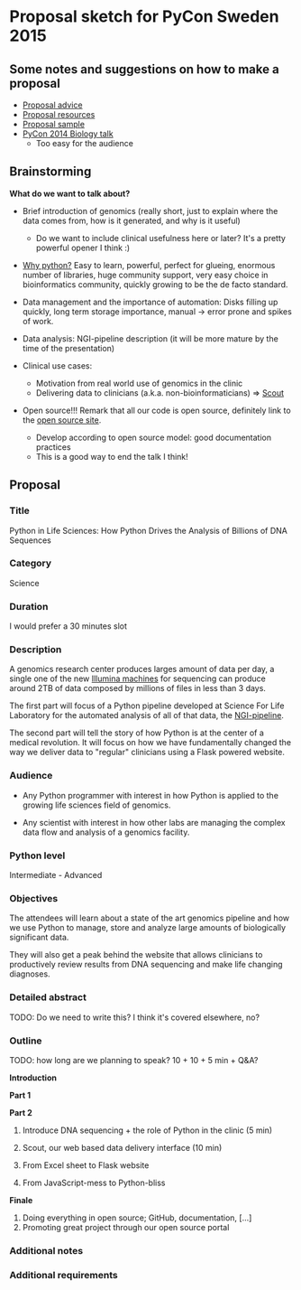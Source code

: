 # Proposal sketch for PyCon Sweden 2015

## Some notes and suggestions on how to make a proposal

* [Proposal advice](https://us.pycon.org/2015/speaking/proposal_advice/)
* [Proposal resources](https://us.pycon.org/2015/speaking/proposal-resources/)
* [Proposal sample](https://us.pycon.org/2015/speaking/proposal_advice/samples/SpacePug/)
* [PyCon 2014 Biology talk](http://blog.karinlag.no/2014/06/sweden/)
  - Too easy for the audience

## Brainstorming

**What do we want to talk about?**

* Brief introduction of genomics (really short, just to explain where the
  data comes from, how is it generated, and why is it useful)
  - Do we want to include clinical usefulness here or later? It's a pretty powerful opener I think :)

* [Why python?](http://www.nature.com/news/programming-pick-up-python-1.16833)
  Easy to learn, powerful, perfect for glueing, enormous number of
  libraries, huge community support, very easy choice in bioinformatics community, quickly growing to be the de facto standard.

* Data management and the importance of automation: Disks filling up
  quickly, long term storage importance, manual -> error prone and spikes of
  work.

* Data analysis: NGI-pipeline description (it will be more mature
  by the time of the presentation)

* Clinical use cases:
  - Motivation from real world use of genomics in the clinic
  - Delivering data to clinicians (a.k.a. non-bioinformaticians)
    => [Scout][scout]

* Open source!!! Remark that all our code is open source, definitely
  link to the [open source site][open-source].
  - Develop according to open source model: good documentation practices
  - This is a good way to end the talk I think!

## Proposal

### Title

Python in Life Sciences:
How Python Drives the Analysis of Billions of DNA Sequences

### Category

Science

### Duration

I would prefer a 30 minutes slot

### Description

A genomics research center produces larges amount of data per day, a single one of
the new [Illumina machines](http://www.illumina.com/systems/hiseq-x-sequencing-system/performance-specifications.html)
for sequencing can produce around 2TB of data composed by millions of files in less
than 3 days.

The first part will focus of a Python pipeline developed at Science For Life Laboratory for the automated analysis of all of that data, the [NGI-pipeline](https://github.com/NationalGenomicsInfrastructure/ngi_pipeline).

The second part will tell the story of how Python is at the center of a medical revolution. It will focus on how we have fundamentally changed the way we deliver data to "regular" clinicians using a Flask powered website.

### Audience

- Any Python programmer with interest in how Python is applied to the growing
  life sciences field of genomics.

- Any scientist with interest in how other labs are managing the complex data
  flow and analysis of a genomics facility.

### Python level

Intermediate - Advanced

### Objectives

The attendees will learn about a state of the art genomics pipeline and
how we use Python to manage, store and analyze large amounts of biologically
significant data.

They will also get a peak behind the website that allows clinicians to
productively review results from DNA sequencing and make life changing
diagnoses.

### Detailed abstract
TODO: Do we need to write this? I think it's covered elsewhere, no?

### Outline
TODO: how long are we planning to speak? 10 + 10 + 5 min + Q&A?

**Introduction**

**Part 1**

**Part 2**

1. Introduce DNA sequencing + the role of Python in the clinic (5 min)

2. Scout, our web based data delivery interface (10 min)
  1. From Excel sheet to Flask website
  2. From JavaScript-mess to Python-bliss

**Finale**

1. Doing everything in open source; GitHub, documentation, [...]
2. Promoting great project through our open source portal

### Additional notes

### Additional requirements



[chanjo]: https://chanjo.readthedocs.org/en/latest/
[open-source]: http://opensource.scilifelab.se/
[scout]: http://www.clinicalgenomics.se/scout/
